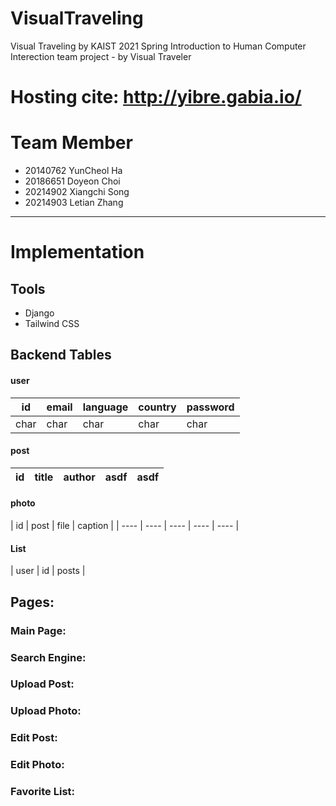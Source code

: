 # VisualTraveling
Visual Traveling by KAIST 2021 Spring Introduction to Human Computer Interection team project - by Visual Traveler

# Hosting cite: http://yibre.gabia.io/

# Team Member
* 20140762 YunCheol Ha
* 20186651 Doyeon Choi
* 20214902 Xiangchi Song
* 20214903 Letian Zhang

---
# Implementation
## Tools
* Django
* Tailwind CSS

## Backend Tables
#### user
| id    | email | language | country | password |
| ----- | ----- | ---- | ---- | ---- |
| char | char | char | char | char |

#### post
| id    | title | author | asdf | asdf |
| ----- | ----- | ---- | ---- | ---- |

#### photo
| id | post | file | caption |
| ---- | ---- | ---- | ---- | ---- |

#### List
| user | id | posts |

## Pages:
### Main Page:

### Search Engine:

### Upload Post:

### Upload Photo:

### Edit Post:

### Edit Photo:

### Favorite List:

